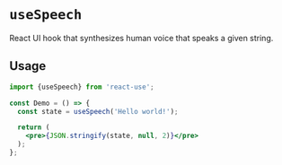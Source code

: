 # `useSpeech`

React UI hook that synthesizes human voice that speaks a given string.


## Usage

```jsx
import {useSpeech} from 'react-use';

const Demo = () => {
  const state = useSpeech('Hello world!');

  return (
    <pre>{JSON.stringify(state, null, 2)}</pre>  
  );
};
```
